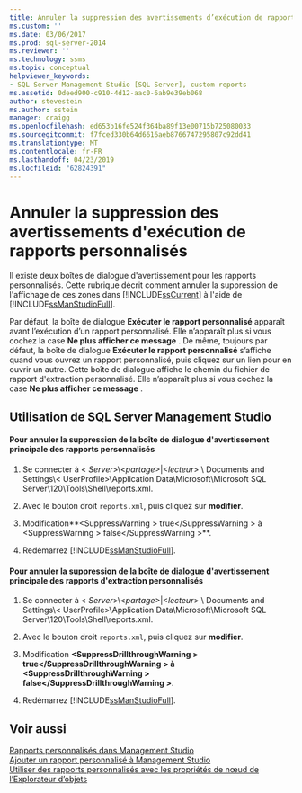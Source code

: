 ```yaml
---
title: Annuler la suppression des avertissements d’exécution de rapports personnalisés | Microsoft Docs
ms.custom: ''
ms.date: 03/06/2017
ms.prod: sql-server-2014
ms.reviewer: ''
ms.technology: ssms
ms.topic: conceptual
helpviewer_keywords:
- SQL Server Management Studio [SQL Server], custom reports
ms.assetid: 0deed900-c910-4d12-aac0-6ab9e39eb068
author: stevestein
ms.author: sstein
manager: craigg
ms.openlocfilehash: ed653b16fe524f364ba89f13e00715b725080033
ms.sourcegitcommit: f7fced330b64d6616aeb8766747295807c92dd41
ms.translationtype: MT
ms.contentlocale: fr-FR
ms.lasthandoff: 04/23/2019
ms.locfileid: "62824391"
---
```

# <a name="unsuppress-run-custom-report-warnings"></a>Annuler la suppression des avertissements d'exécution de rapports personnalisés
  Il existe deux boîtes de dialogue d'avertissement pour les rapports personnalisés. Cette rubrique décrit comment annuler la suppression de l'affichage de ces zones dans [!INCLUDE[ssCurrent](../../includes/sscurrent-md.md)] à l'aide de [!INCLUDE[ssManStudioFull](../../includes/ssmanstudiofull-md.md)].  
  
 Par défaut, la boîte de dialogue **Exécuter le rapport personnalisé** apparaît avant l’exécution d’un rapport personnalisé. Elle n’apparaît plus si vous cochez la case **Ne plus afficher ce message** . De même, toujours par défaut, la boîte de dialogue **Exécuter le rapport personnalisé** s’affiche quand vous ouvrez un rapport personnalisé, puis cliquez sur un lien pour en ouvrir un autre. Cette boîte de dialogue affiche le chemin du fichier de rapport d'extraction personnalisé. Elle n’apparaît plus si vous cochez la case **Ne plus afficher ce message** .  
  
##  <a name="SSMSProcedure"></a> Utilisation de SQL Server Management Studio  
  
#### <a name="to-unsuppress-the-main-custom-report-warning-dialog-box"></a>Pour annuler la suppression de la boîte de dialogue d'avertissement principale des rapports personnalisés  
  
1.  Se connecter à \< *Server*>\\<*partage*>|\<*lecteur*> \ Documents and Settings\\< UserProfile\>\Application Data\Microsoft\Microsoft SQL Server\120\Tools\Shell\reports.xml.  
  
2.  Avec le bouton droit `reports.xml`, puis cliquez sur **modifier**.  
  
3.  Modification**\<SuppressWarning > true\</SuppressWarning > à \<SuppressWarning > false\</SuppressWarning >**.  
  
4.  Redémarrez [!INCLUDE[ssManStudioFull](../../includes/ssmanstudiofull-md.md)].  
  
#### <a name="to-unsuppress-the-drill-through-custom-report-warning-dialog-box"></a>Pour annuler la suppression de la boîte de dialogue d'avertissement principale des rapports d'extraction personnalisés  
  
1.  Se connecter à \< *Server*>\\<*partage*>|\<*lecteur*> \ Documents and Settings\\< UserProfile\>\Application Data\Microsoft\Microsoft SQL Server\120\Tools\Shell\reports.xml.  
  
2.  Avec le bouton droit `reports.xml`, puis cliquez sur **modifier**.  
  
3.  Modification  **\<SuppressDrillthroughWarning > true\</SuppressDrillthroughWarning > à \<SuppressDrillthroughWarning > false\</SuppressDrillthroughWarning >**.  
  
4.  Redémarrez [!INCLUDE[ssManStudioFull](../../includes/ssmanstudiofull-md.md)].  
  
## <a name="see-also"></a>Voir aussi  
 [Rapports personnalisés dans Management Studio](custom-reports-in-management-studio.md)   
 [Ajouter un rapport personnalisé à Management Studio](add-a-custom-report-to-management-studio.md)   
 [Utiliser des rapports personnalisés avec les propriétés de nœud de l’Explorateur d’objets](use-custom-reports-with-object-explorer-node-properties.md)  
  
  
